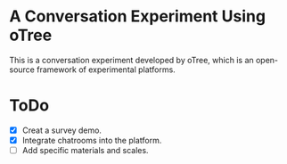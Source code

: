 # A Conversation Experiment Using oTree

This is a conversation experiment developed by oTree, which is an open-source framework of experimental platforms.

# ToDo

* [X] Creat a survey demo.
* [X] Integrate chatrooms into the platform.
* [ ] Add specific materials and scales.
